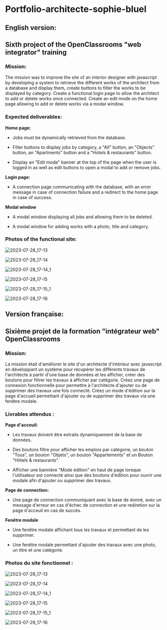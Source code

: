 # Portfolio-architecte-sophie-bluel

## English version:

## Sixth project of the OpenClassrooms "web integrator" training

### Mission:

The mission was to improve the site of an interior designer with javascript by developing a system to retrieve the different
works of the architect from a database and display them, create buttons to filter the works to be displayed by category.
Create a functional login page to allow the architect to add or delete works once connected.
Create an edit mode on the home page allowing to add or delete works via a modal window.

### Expected deliverables:

**Home page:**

  - Jobs must be dynamically retrieved from the database.

  - Filter buttons to display jobs by category, a "All" button, an "Objects" button, an "Apartments" button and a
"Hotels & restaurants" button.

  - Display an "Edit mode" banner at the top of the page when the user is logged in as well as edit buttons to open
 a modal to add or remove jobs.

**Login page:**

  - A connection page communicating with the database, with an error message in case of connection failure and a redirect
 to the home page in case of success.

**Modal window**

  - A modal window displaying all jobs and allowing them to be deleted.

  - A modal window for adding works with a photo, title and category.

### Photos of the functional site:

![2023-07-28_17-13](https://github.com/w41t3r/Portfolio-architecte-sophie-bluel/assets/35102946/0b7f6ad7-9a84-43cb-89e1-2f0134fd77ec)

![2023-07-28_17-14](https://github.com/w41t3r/Portfolio-architecte-sophie-bluel/assets/35102946/3586fde8-928d-47de-99f6-f0cec117fa9d)

![2023-07-28_17-14_1](https://github.com/w41t3r/Portfolio-architecte-sophie-bluel/assets/35102946/27d16e84-1a81-4f06-a77d-57011929ae5c)

![2023-07-28_17-15](https://github.com/w41t3r/Portfolio-architecte-sophie-bluel/assets/35102946/9972551c-fe54-495b-984a-e8123df869ba)

![2023-07-28_17-15_1](https://github.com/w41t3r/Portfolio-architecte-sophie-bluel/assets/35102946/550ec368-b363-49aa-a1e1-1674506cdfb4)

![2023-07-28_17-16](https://github.com/w41t3r/Portfolio-architecte-sophie-bluel/assets/35102946/4f7ec903-42a5-43f6-abc5-5080e13a2a54)

## Version française:

## Sixième projet de la formation "intégrateur web" OpenClassrooms

### Mission:

La mission était d'améliorer le site d'un architecte d'intérieur avec javascript en développant un système pour 
récupérer les différents travaux de l'architecte à partir d'une base de données et les afficher, créer des boutons pour 
filtrer les travaux à afficher par catégorie. Créez une page de connexion fonctionnelle pour permettre à l'architecte
d'ajouter ou de supprimer des travaux une fois connecté. Créez un mode d'édition sur la page d'accueil permettant
d'ajouter ou de supprimer des travaux via une fenêtre modale.

### Livrables attendus :

**Page d'acceuil:**

   - Les travaux doivent être extraits dynamiquement de la base de données.

   - Des boutons filtre pour afficher les emplois par catégorie, un bouton "Tous", un bouton "Objets", un bouton
 "Appartements" et un Bouton "Hôtels & restaurants".

  - Afficher une bannière "Mode édition" en haut de page lorsque l'utilisateur est connecté ainsi que des boutons
 d'édition pour ouvrir une modale afin d'ajouter ou supprimer des travaux.

**Page de connection:**

  - Une page de connection communiquant avec la base de donné, avec un message d'erreur en cas d'échec de connection et une
 rediretion sur la page d'acceuil en cas de succès.

**Fenêtre modale**

  - Une fenêtre modale affichant tous les travaux et permettant de les supprimer.

  - Une fenêtre modale permettant d'ajouter des travaux avec une photo, un titre et une catégorie.

### Photos du site fonctionnel :

![2023-07-28_17-13](https://github.com/w41t3r/Portfolio-architecte-sophie-bluel/assets/35102946/0b7f6ad7-9a84-43cb-89e1-2f0134fd77ec)

![2023-07-28_17-14](https://github.com/w41t3r/Portfolio-architecte-sophie-bluel/assets/35102946/3586fde8-928d-47de-99f6-f0cec117fa9d)

![2023-07-28_17-14_1](https://github.com/w41t3r/Portfolio-architecte-sophie-bluel/assets/35102946/27d16e84-1a81-4f06-a77d-57011929ae5c)

![2023-07-28_17-15](https://github.com/w41t3r/Portfolio-architecte-sophie-bluel/assets/35102946/9972551c-fe54-495b-984a-e8123df869ba)

![2023-07-28_17-15_1](https://github.com/w41t3r/Portfolio-architecte-sophie-bluel/assets/35102946/550ec368-b363-49aa-a1e1-1674506cdfb4)

![2023-07-28_17-16](https://github.com/w41t3r/Portfolio-architecte-sophie-bluel/assets/35102946/4f7ec903-42a5-43f6-abc5-5080e13a2a54)
